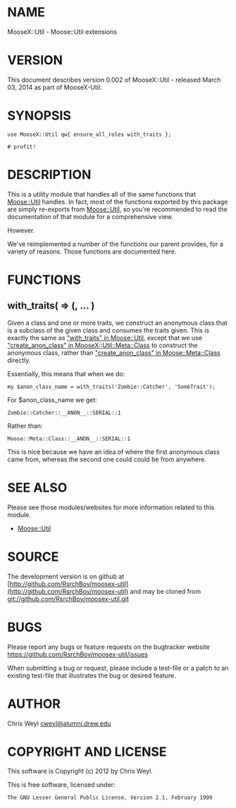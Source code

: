 # NAME

MooseX::Util - Moose::Util extensions

# VERSION

This document describes version 0.002 of MooseX::Util - released March 03, 2014 as part of MooseX-Util.

# SYNOPSIS

    use MooseX::Util qw{ ensure_all_roles with_traits };

    # profit!

# DESCRIPTION

This is a utility module that handles all of the same functions that
[Moose::Util](https://metacpan.org/pod/Moose::Util) handles.  In fact, most of the functions exported by this
package are simply re-exports from [Moose::Util](https://metacpan.org/pod/Moose::Util), so you're recommended to
read the documentation of that module for a comprehensive view.

However.

We've reimplemented a number of the functions our parent provides, for a
variety of reasons.  Those functions are documented here.

# FUNCTIONS

## with\_traits(<classname> => (<trait1>, ... )

Given a class and one or more traits, we construct an anonymous class that is
a subclass of the given class and consumes the traits given.  This is exactly
the same as ["with\_traits" in Moose::Util](https://metacpan.org/pod/Moose::Util#with_traits), except that we use
["create\_anon\_class" in MooseX::Util::Meta::Class](https://metacpan.org/pod/MooseX::Util::Meta::Class#create_anon_class) to construct the anonymous
class, rather than ["create\_anon\_class" in Moose::Meta::Class](https://metacpan.org/pod/Moose::Meta::Class#create_anon_class) directly.

Essentially, this means that when we do:

    my $anon_class_name = with_traits('Zombie::Catcher', 'SomeTrait');

For $anon\_class\_name we get:

    Zombie::Catcher::__ANON__::SERIAL::1

Rather than:

    Moose::Meta::Class::__ANON__::SERIAL::1

This is nice because we have an idea of where the first anonymous class came
from, whereas the second one could could be from anywhere.

# SEE ALSO

Please see those modules/websites for more information related to this module.

- [Moose::Util](https://metacpan.org/pod/Moose::Util)

# SOURCE

The development version is on github at [http://github.com/RsrchBoy/moosex-util](http://github.com/RsrchBoy/moosex-util)
and may be cloned from [git://github.com/RsrchBoy/moosex-util.git](git://github.com/RsrchBoy/moosex-util.git)

# BUGS

Please report any bugs or feature requests on the bugtracker website
https://github.com/RsrchBoy/moosex-util/issues

When submitting a bug or request, please include a test-file or a
patch to an existing test-file that illustrates the bug or desired
feature.

# AUTHOR

Chris Weyl <cweyl@alumni.drew.edu>

# COPYRIGHT AND LICENSE

This software is Copyright (c) 2012 by Chris Weyl.

This is free software, licensed under:

    The GNU Lesser General Public License, Version 2.1, February 1999
